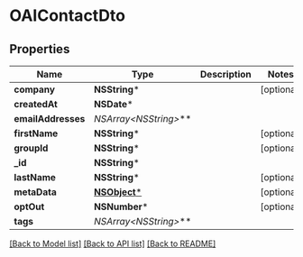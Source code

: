 # OAIContactDto

## Properties
Name | Type | Description | Notes
------------ | ------------- | ------------- | -------------
**company** | **NSString*** |  | [optional] 
**createdAt** | **NSDate*** |  | 
**emailAddresses** | **NSArray&lt;NSString*&gt;*** |  | 
**firstName** | **NSString*** |  | [optional] 
**groupId** | **NSString*** |  | [optional] 
**_id** | **NSString*** |  | 
**lastName** | **NSString*** |  | [optional] 
**metaData** | [**NSObject***](.md) |  | [optional] 
**optOut** | **NSNumber*** |  | [optional] 
**tags** | **NSArray&lt;NSString*&gt;*** |  | 

[[Back to Model list]](../README.md#documentation-for-models) [[Back to API list]](../README.md#documentation-for-api-endpoints) [[Back to README]](../README.md)


